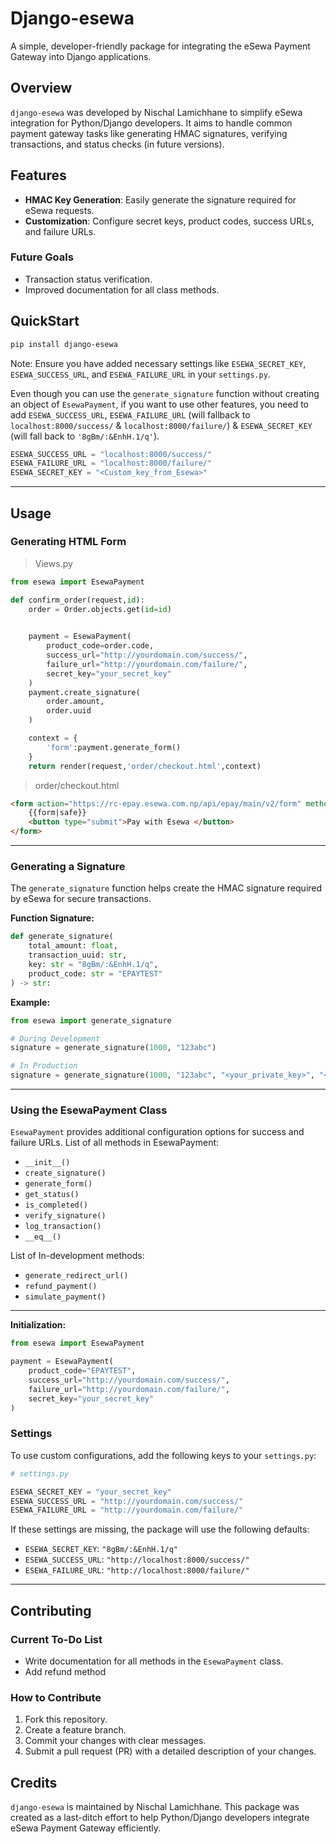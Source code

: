 # Django-esewa

A simple, developer-friendly package for integrating the eSewa Payment Gateway into Django applications.

## Overview

`django-esewa` was developed by Nischal Lamichhane to simplify eSewa integration for Python/Django developers. It aims to handle common payment gateway tasks like generating HMAC signatures, verifying transactions, and status checks (in future versions).

## Features

- **HMAC Key Generation**: Easily generate the signature required for eSewa requests.
- **Customization**: Configure secret keys, product codes, success URLs, and failure URLs.

### Future Goals

- Transaction status verification.
- Improved documentation for all class methods.

## QuickStart

```bash
pip install django-esewa
```

Note: Ensure you have added necessary settings like `ESEWA_SECRET_KEY`, `ESEWA_SUCCESS_URL`, and `ESEWA_FAILURE_URL` in your `settings.py`.

Even though you can use the `generate_signature` function without creating an object of `EsewaPayment`, if you want to use other features, you need to add `ESEWA_SUCCESS_URL`, `ESEWA_FAILURE_URL` (will fallback to `localhost:8000/success/` & `localhost:8000/failure/`) & `ESEWA_SECRET_KEY` (will fall back to `'8gBm/:&EnhH.1/q'`).

```python
ESEWA_SUCCESS_URL = "localhost:8000/success/"
ESEWA_FAILURE_URL = "localhost:8000/failure/"
ESEWA_SECRET_KEY = "<Custom_key_from_Esewa>"
```
---
## Usage

### Generating HTML Form
 > Views.py
```python 
from esewa import EsewaPayment

def confirm_order(request,id):
    order = Order.objects.get(id=id)
   

    payment = EsewaPayment(
        product_code=order.code,
        success_url="http://yourdomain.com/success/",
        failure_url="http://yourdomain.com/failure/",
        secret_key="your_secret_key"
    )
    payment.create_signature(
        order.amount,
        order.uuid
    )

    context = {
        'form':payment.generate_form()
    }
    return render(request,'order/checkout.html',context)
```
> order/checkout.html
```html
<form action="https://rc-epay.esewa.com.np/api/epay/main/v2/form" method="POST">
    {{form|safe}}
    <button type="submit">Pay with Esewa </button>
</form>
```
---

### Generating a Signature

The `generate_signature` function helps create the HMAC signature required by eSewa for secure transactions.

**Function Signature:**

```python
def generate_signature(
    total_amount: float,
    transaction_uuid: str,
    key: str = "8gBm/:&EnhH.1/q",
    product_code: str = "EPAYTEST"
) -> str:
```

**Example:**

```python
from esewa import generate_signature

# During Development
signature = generate_signature(1000, "123abc")

# In Production
signature = generate_signature(1000, "123abc", "<your_private_key>", "<product_code>")
```
---
### Using the EsewaPayment Class

`EsewaPayment` provides additional configuration options for success and failure URLs.
List of all methods in EsewaPayment:
- `__init__()`
- `create_signature()`
- `generate_form()`
- `get_status()`
- `is_completed()`
- `verify_signature()`
- `log_transaction()`
- `__eq__()`

List of In-development methods:
- `generate_redirect_url()`
- `refund_payment()`
- `simulate_payment()`

---

**Initialization:**

```python
from esewa import EsewaPayment

payment = EsewaPayment(
    product_code="EPAYTEST",
    success_url="http://yourdomain.com/success/",
    failure_url="http://yourdomain.com/failure/",
    secret_key="your_secret_key"
)
```

### Settings

To use custom configurations, add the following keys to your `settings.py`:

```python
# settings.py

ESEWA_SECRET_KEY = "your_secret_key"
ESEWA_SUCCESS_URL = "http://yourdomain.com/success/"
ESEWA_FAILURE_URL = "http://yourdomain.com/failure/"
```

If these settings are missing, the package will use the following defaults:

- `ESEWA_SECRET_KEY`: `"8gBm/:&EnhH.1/q"`
- `ESEWA_SUCCESS_URL`: `"http://localhost:8000/success/"`
- `ESEWA_FAILURE_URL`: `"http://localhost:8000/failure/"`

--- 
## Contributing

### Current To-Do List

- Write documentation for all methods in the `EsewaPayment` class.
- Add refund method

### How to Contribute

1. Fork this repository.
2. Create a feature branch.
3. Commit your changes with clear messages.
4. Submit a pull request (PR) with a detailed description of your changes.

## Credits

`django-esewa` is maintained by Nischal Lamichhane. This package was created as a last-ditch effort to help Python/Django developers integrate eSewa Payment Gateway efficiently.